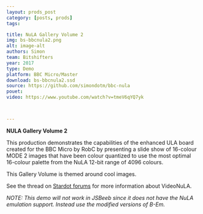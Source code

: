 ```yaml
---
layout: prods_post
category: [posts, prods]
tags: 

title: NuLA Gallery Volume 2
img: bs-bbcnula2.png
alt: image-alt
authors: Simon
team: Bitshifters
year: 2017
type: Demo
platform: BBC Micro/Master
download: bs-bbcnula2.ssd
source: https://github.com/simondotm/bbc-nula
pouet: 
video: https://www.youtube.com/watch?v=tmeV6qYQ7yk



---
```


**NULA Gallery Volume 2**

This production demonstrates the capabilities of the enhanced ULA board created for the BBC Micro by RobC by presenting a slide show of 16-colour MODE 2 images that have been colour quantized to use the most optimal 16-colour palette from the NuLA 12-bit range of 4096 colours.

This Gallery Volume is themed around cool images.

See the thread on [Stardot forums](http://stardot.org.uk/forums/viewtopic.php?f=3&t=12150&sid=87a683dc7df121a211b4ddda498500e6) for more information about VideoNuLA.

*NOTE: This demo will not work in JSBeeb since it does not have the NuLA emulation support. Instead use the modified versions of B-Em.*